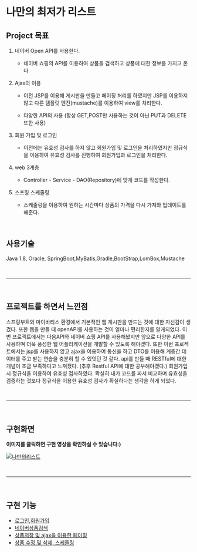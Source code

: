 나만의 최저가 리스트
===

## Project 목표

1. 네이버 Open API를 사용한다. 

    * 네이버 쇼핑의 API를 이용하여 상품을 검색하고 상품에 대한 정보를 가지고 온다

2. Ajax의 이용

    * 이전 JSP를 이용해 게시판을 만들고 페이징 처리를 하였지만 JSP를 이용하지 않고 다른 템플릿 엔진(mustache)를 이용하여 view를 처리한다.

    * 다양한 API의 사용 (항상 GET,POST만 사용하는 것이 아닌 PUT과 DELETE 또한 사용)

3. 회원 가입 및 로그인

    * 이전에는 유효성 검사를 하지 않고 회원가입 및 로그인을 처리하였지만 정규식을 이용하여 유효성 검사를 진행하여 회원가입과 로그인을 처리한다.

4. web 3계층

    * Controller - Service - DAO(Repository)에 맞게 코드를 작성한다.

5. 스프링 스케줄링

    * 스케줄링을 이용하여 원하는 시간마다 상품의 가격을 다시 가져와 업데이트를 해준다.

<br>

## 사용기술

Java 1.8, Oracle, SpringBoot,MyBatis,Gradle,BootStrap,LomBox,Mustache

<Br>

---

<Br>

## 프로젝트를 하면서 느낀점

스프링부트와 마이바티스 환경에서 기본적인 웹 게시판을 만드는 것에 대한 자신감이 생겼다. 또한 웹을 만들 때 openAPI를 사용하는 것이 얼마나 편리한지를 알게되었다. 이번 프로젝트에서는 다음API와 네이버 쇼핑 API를 사용해봤지만 앞으로 다양한 API를 사용하며 더욱 풍성한 웹 어플리케이션을 개발할 수 있도록 해야겠다. 또한 이번 프로젝트에서는 jsp를 사용하지 않고 ajax을 이용하여 통신을 하고 DTO를 이용해 계층간 데이터를 주고 받는 연습을 충분히 할 수 있엇던 것 같다. api를 만들 때 RESTful에 대한 개념이 조금 부족하다고 느껴졌다. (추후 Restful API에 대한 공부해야겠다.) 회원가입시 정규식을 이용하여 유효성 검사하였다. 확실히 내가 코드를 짜서 비교하며 유효성을 검증하는 것보다 정규식을 이용한 유효성 검사가 확실하다는 생각을 하게 되었다.


<br>

---

<br>

## 구현화면

<Strong>이미지를 클릭하면 구현 영상을 확인하실 수 있습니다:)</strong>

[![나만의리스트](https://user-images.githubusercontent.com/74294325/111347826-ed6c3080-86c2-11eb-973e-dd823a32ef9e.PNG)](https://www.youtube.com/watch?v=06lWpu9XtUY)

<br>

---

<br>

## 구현 기능

* [로그인,회원가입](https://github.com/LeeWoooo/MyShopList/tree/master/%EA%B8%B0%EB%8A%A5%EA%B5%AC%ED%98%84/%EB%A1%9C%EA%B7%B8%EC%9D%B8%2C%ED%9A%8C%EC%9B%90%EA%B0%80%EC%9E%85)
* [네이버상품검색](https://github.com/LeeWoooo/MyShopList/tree/master/%EA%B8%B0%EB%8A%A5%EA%B5%AC%ED%98%84/%EB%84%A4%EC%9D%B4%EB%B2%84%EA%B2%80%EC%83%89%EA%B8%B0%EB%8A%A5)
* [상품저장 및 ajax을 이용한 페이징](https://github.com/LeeWoooo/MyShopList/tree/master/%EA%B8%B0%EB%8A%A5%EA%B5%AC%ED%98%84/%EC%83%81%ED%92%88%EC%A0%80%EC%9E%A5%2Cajax%EC%9D%84%EC%9D%B4%EC%9A%A9%ED%95%9C%ED%8E%98%EC%9D%B4%EC%A7%95)
* [상품 수정 및 삭제, 스케줄링](https://github.com/LeeWoooo/MyShopList/tree/master/%EA%B8%B0%EB%8A%A5%EA%B5%AC%ED%98%84/%EB%82%98%EC%9D%98%EC%B5%9C%EC%A0%80%EA%B0%80%20%EC%88%98%EC%A0%95%2C%EC%82%AD%EC%A0%9C%20%EB%B0%8F%20%EC%8A%A4%EC%BC%80%EC%A4%84%EB%A7%81)